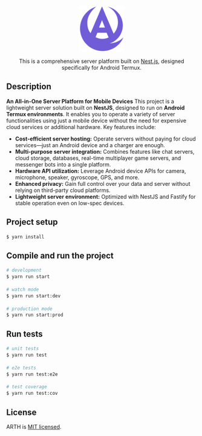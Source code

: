 <p align="center">
  <img src="client/public/icon.svg" width="120" alt="Arth Logo" />
</p>

<p align="center">This is a comprehensive server platform built on <a href="https://github.com/nestjs/nest">Nest.js</a>, designed specifically for Android Termux.<p align="center">

## Description

**An All-in-One Server Platform for Mobile Devices**
This project is a lightweight server solution built on **NestJS**, designed to run on **Android Termux environments**. It enables you to operate a variety of server functionalities using just a mobile device without the need for expensive cloud services or additional hardware. Key features include:

- **Cost-efficient server hosting:** Operate servers without paying for cloud services—just an Android device and a charger are enough.
- **Multi-purpose server integration:** Combines features like chat servers, cloud storage, databases, real-time multiplayer game servers, and messenger bots into a single platform.
- **Hardware API utilization:** Leverage Android device APIs for camera, microphone, speaker, gyroscope, GPS, and more.
- **Enhanced privacy:** Gain full control over your data and server without relying on third-party cloud platforms.
- **Lightweight server environment:** Optimized with NestJS and Fastify for stable operation even on low-spec devices.

## Project setup

```bash
$ yarn install
```

## Compile and run the project

```bash
# development
$ yarn run start

# watch mode
$ yarn run start:dev

# production mode
$ yarn run start:prod
```

## Run tests

```bash
# unit tests
$ yarn run test

# e2e tests
$ yarn run test:e2e

# test coverage
$ yarn run test:cov
```

## License

ARTH is [MIT licensed](https://github.com/MswTester/arth/blob/master/LICENSE).
